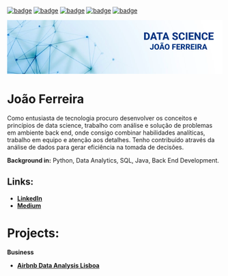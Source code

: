 [![badge](https://img.shields.io/badge/Autor-Jo%C3%A3o%20Ferreira-brightgreen)](https://www.linkedin.com/in/joãoferreirajf)
[![badge](https://img.shields.io/badge/LinkedIn-blue)](https://www.linkedin.com/in/joãoferreirajf)
[![badge](https://img.shields.io/badge/Python-3.7%2B-blue)](https://www.python.org/downloads/release/python-365/)
[![badge](https://img.shields.io/badge/License-GPLv3-blue)](https://perso.crans.org/besson/LICENSE.html)
[![badge](https://img.shields.io/badge/Contributions-Welcome-yellow)](https://github.com/joaojf/Portfolio/issues)

![banner](https://github.com/joaojf/Airbnb-Data-Analysis-Lisboa/blob/master/bannergithub.png)

# João Ferreira
Como entusiasta de tecnologia procuro desenvolver os conceitos e princípios de data science, trabalho com análise e solução de problemas em ambiente back end, onde consigo combinar habilidades analíticas, trabalho em equipo e atenção aos detalhes. Tenho contribuído através da análise de dados para gerar eficiência na tomada de decisões.

**Background in:** Python, Data Analytics, SQL, Java, Back End Development.

## **Links:**
* **[LinkedIn](https://www.linkedin.com/in/joãoferreirajf)**
* **[Medium](https://medium.com/@joaojf)**

# Projects:

**Business**

* **[Airbnb Data Analysis Lisboa](https://github.com/joaojf/Airbnb_Data_Analysis_Lisboa)**
